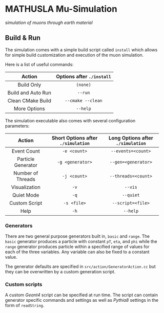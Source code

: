 # MATHUSLA Mu-Simulation
_simulation of muons through earth material_

## Build & Run

The simulation comes with a simple build script called `install` which allows for simple build customization and execution of the muon simulation.

Here is a list of useful commands:

| Action | Options after `./install` |
|:-:|:-:|
| Build Only | `(none)`  |
| Build and Auto Run | `--run`  |
| Clean CMake Build | `--cmake --clean` |
| More Options | `--help` |

The simulation executable also comes with several configuration parameters:

| Action | Short Options after `./simulation` | Long Options after `./simulation` |
|:-:|:-:|:-:|
| Event Count | `-e <count>` | `--events=<count>`  |
| Particle Generator | `-g <generator>` | `--gen=<generator>` |
| Number of Threads | `-j <count>`  | `--threads=<count>`  |
| Visualization  | `-v` | `--vis` |
| Quiet Mode  | `-q` | `--quiet` |
| Custom Script  | `-s <file>`  | `--script=<file>`  |
| Help | `-h` | `--help` |

### Generators

There are two general purpose generators built in, `basic` and `range`. The `basic` generator produces a particle with constant `pT`, `eta`, and `phi` while the `range` generator produces particle within a specified range of values for each of the three variables. Any variable can also be fixed to a constant value. 

The generator defaults are specified in `src/action/GeneratorAction.cc` but they can be overwritten by a custom generation script.

### Custom scripts

A custom _Geant4_ script can be specified at run time. The script can contain generator specific commands and settings as well as _Pythia8_ settings in the form of `readString`.
